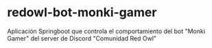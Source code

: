 # redowl-bot-monki-gamer
Aplicación Springboot que controla el comportamiento del bot "Monki Gamer" del server de Discord "Comunidad Red Owl"
